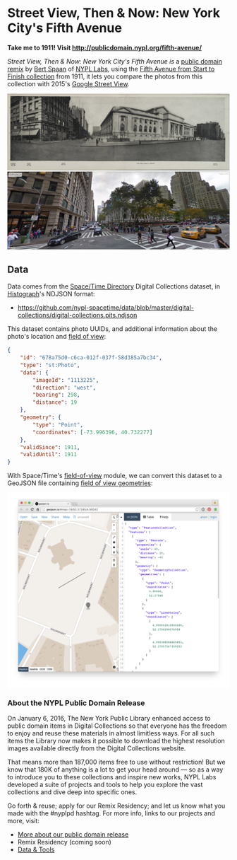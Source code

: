 # Street View, Then & Now: New York City's Fifth Avenue

__Take me to 1911! Visit http://publicdomain.nypl.org/fifth-avenue/__

_Street View, Then & Now: New York City's Fifth Avenue is_ a [public domain remix](http://publicdomain.nypl.org) by [Bert Spaan](https://twitter.com/bertspaan) of [NYPL Labs](http://labs.nypl.org), using the [Fifth Avenue from Start to Finish collection](http://digitalcollections.nypl.org/collections/fifth-avenue-new-york-from-start-to-finish#/?tab=about) from 1911, it lets you compare the photos from this collection with
2015's [Google Street View](https://www.google.nl/maps/@40.7528429,-73.9813567,3a,75y,299.2h,96.54t/data=!3m6!1e1!3m4!1sFR-Gcj5IDRGxJ72fhcikWw!2e0!7i13312!8i6656).

![](photos/74db14a0-c6ca-012f-8de3-58d385a7bc34.jpg)
![](img/street-view.jpg)

## Data

Data comes from the [Space/Time Directory](http://spacetime.nypl.org/) Digital Collections dataset, in [Histograph](https://github.com/histograph/histograph)'s NDJSON format:

- https://github.com/nypl-spacetime/data/blob/master/digital-collections/digital-collections.pits.ndjson

This dataset contains photo UUIDs, and additional information about the photo's location and [field of view](https://en.wikipedia.org/wiki/Field_of_view):

```json
{
	"id": "678a75d0-c6ca-012f-037f-58d385a7bc34",
	"type": "st:Photo",
	"data": {
		"imageId": "1113225",
		"direction": "west",
		"bearing": 298,
		"distance": 19
	},
	"geometry": {
		"type": "Point",
		"coordinates": [-73.996396, 40.732277]
	},
	"validSince": 1911,
	"validUntil": 1911
}
```

With Space/Time's [field-of-view](https://github.com/nypl-spacetime/field-of-view) module, we can convert this dataset to a GeoJSON file containing [field of view geometries](data/fields-of-view.json):

[![](img/field-of-view.png)](data/fields-of-view.json)

### About the NYPL Public Domain Release

On January 6, 2016, The New York Public Library enhanced access to public domain items in Digital Collections so that everyone has the freedom to enjoy and reuse these materials in almost limitless ways. For all such items the Library now makes it possible to download the highest resolution images available directly from the Digital Collections website.

That means more than 187,000 items free to use without restriction! But we know that 180K of anything is a lot to get your head around — so as a way to introduce you to these collections and inspire new works, NYPL Labs developed a suite of projects and tools to help you explore the vast collections and dive deep into specific ones.

Go forth & reuse; apply for our Remix Residency; and let us know what you made with the #nyplpd hashtag. For more info, links to our projects and more, visit:

- [More about our public domain release](http://publicdomain.nypl.org)
- Remix Residency (coming soon)
- [Data & Tools](https://github.com/NYPL-publicdomain/data-and-utilities)

